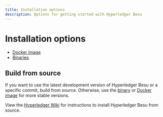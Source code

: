 ```yaml
---
title: Installation options
description: Options for getting started with Hyperledger Besu
---
```


# Installation options

* [Docker image](run-docker-image.md)
* [Binaries](binary-distribution.md)

## Build from source

If you want to use the latest development version of Hyperledger Besu or a specific commit,
build from source. Otherwise, use the [binary] or [Docker image] for more stable
versions.

View the [Hyperledger Wiki] for instructions to install Hyperledger Besu from source.

<!-- link -->
[Hyperledger Wiki]: https://wiki.hyperledger.org/display/BESU/Building+from+source
[binary]: binary-distribution.md
[Docker image]: run-docker-image.md
